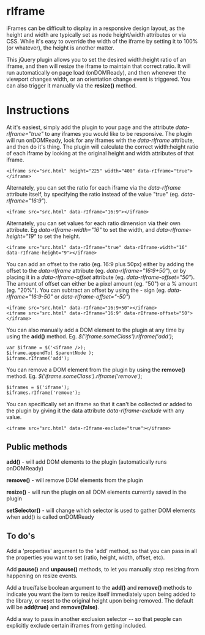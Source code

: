 rIframe
=======

iFrames can be difficult to display in a responsive design layout, as the height and width are typically set as node height/width attributes or via CSS. While it's easy to override the width of the iframe by setting it to 100% (or whatever), the height is another matter. 

This jQuery plugin allows you to set the desired width:height ratio of an iframe, and then will resize the iframe to maintain that correct ratio. It will run automatically on page load (onDOMReady), and then whenever the viewport changes width, or an orientation change event is triggered. You can also trigger it manually via the **resize()** method. 

Instructions
============

At it's easiest, simply add the plugin to your page and the attribute *data-rIframe="true"* to any iframes you would like to be responsive. The plugin will run onDOMReady, look for any iframes with the *data-rIframe* attribute, and then do it's thing. The plugin will calculate the correct width:height ratio of each iframe by looking at the original height and width attributes of that iframe. 

    <iframe src="src.html" height="225" width="400" data-rIframe="true"></iframe>

Alternately, you can set the ratio for each iframe via the *data-rIframe* attribute itself, by specifying the ratio instead of the value "true" (eg. *data-rIframe="16:9"*). 

    <iframe src="src.html" data-rIframe="16:9"></iframe>

Alternately, you can set values for each ratio dimension via their own attribute. Eg *data-rIframe-width="16"* to set the width, and *data-rIframe-height="19"* to set the height.

    <iframe src="src.html" data-rIframe="true" data-rIframe-width="16" data-rIframe-height="9"></iframe>

You can add an offset to the ratio (eg. 16:9 plus 50px) either by adding the offset to the *data-rIframe* attribute (eg. *data-rIframe="16:9+50"*), or by placing it in a *data-rIframe-offset* attribute (eg. *data-rIframe-offset="50"*). The amount of offset can either be a pixel amount (eg. "50") or a % amount (eg. "20%"). You can subtract an offset by using the - sign (eg. *data-rIframe="16:9-50"* or *data-rIframe-offset="-50"*)

    <iframe src="src.html" data-rIframe="16:9+50"></iframe>
    <iframe src="src.html" data-rIframe="16:9" data-rIframe-offset="50"></iframe>

You can also manually add a DOM element to the plugin at any time by using the **add()** method. Eg. *$('iframe.someClass').rIframe('add')*;

    var $iframe = $('<iframe />);
    $iframe.appendTo( $parentNode );
    $iframe.rIframe('add');

You can remove a DOM element from the plugin by using the **remove()** method. Eg. *$('iframe.someClass').rIframe('remove')*;

    $iframes = $('iframe');
    $iframes.rIframe('remove');

You can specifically set an iframe so that it can't be collected or added to the plugin by giving it the data attribute *data-rIframe-exclude* with any value.

    <iframe src="src.html" data-rIframe-exclude="true"></iframe>

Public methods
--------------

**add()** - will add DOM elements to the plugin (automatically runs onDOMReady)

**remove()** - will remove DOM elements from the plugin

**resize()** - will run the plugin on all DOM elements currently saved in the plugin

**setSelector()** - will change which selector is used to gather DOM elements when add() is called onDOMReady


To do's
-------

Add a 'properties' argument to the 'add' method, so that you can pass in all the properties you want to set (ratio, height, width, offset, etc).

Add **pause()** and **unpause()** methods, to let you manually stop resizing from happening on resize events.

Add a true/false boolean argument to the **add()** and **remove()** methods to indicate you want the item to resize itself immediately upon being added to the library, or reset to the original height upon being removed. The default will be **add(true)** and **remove(false)**. 

Add a way to pass in another exclusion selector -- so that people can explicitly exclude certain iframes from getting included.
